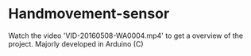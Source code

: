 # Handmovement-sensor
Watch the video 'VID-20160508-WA0004.mp4' to get a overview of the project.
Majorly developed in Arduino (C)
